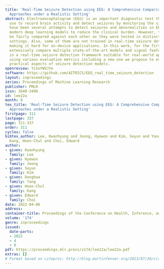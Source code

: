 ```yaml
---
title: 'Real-Time Seizure Detection using EEG: A Comprehensive Comparison of Recent
  Approaches under a Realistic Setting'
abstract: Electroencephalogram (EEG) is an important diagnostic test that physicians
  use to record brain activity and detect seizures by monitoring the signals. There
  have been several attempts to detect seizures and abnormalities in EEG signals with
  modern deep learning models to reduce the clinical burden. However, they cannot
  be fairly compared against each other as they were tested in distinct experimental
  settings. Also, some of them are not trained in real-time seizure detection tasks,
  making it hard for on-device applications. In this work, for the first time, we
  extensively compare multiple state-of-the-art models and signal feature extractors
  in a real-time seizure detection framework suitable for real-world application,
  using various evaluation metrics including a new one we propose to evaluate more
  practical aspects of seizure detection models.
openreview: YiSoYWVJYe
software: https://github.com/AITRICS/EEG_real_time_seizure_detection
layout: inproceedings
series: Proceedings of Machine Learning Research
publisher: PMLR
issn: 2640-3498
id: lee22a
month: 0
tex_title: 'Real-Time Seizure Detection using EEG: A Comprehensive Comparison of Recent
  Approaches under a Realistic Setting'
firstpage: 311
lastpage: 337
page: 311-337
order: 311
cycles: false
bibtex_author: Lee, Kwanhyung and Jeong, Hyewon and Kim, Seyun and Yang, Donghwa and
  Kang, Hoon-Chul and Choi, Edward
author:
- given: Kwanhyung
  family: Lee
- given: Hyewon
  family: Jeong
- given: Seyun
  family: Kim
- given: Donghwa
  family: Yang
- given: Hoon-Chul
  family: Kang
- given: Edward
  family: Choi
date: 2022-04-06
address:
container-title: Proceedings of the Conference on Health, Inference, and Learning
volume: '174'
genre: inproceedings
issued:
  date-parts:
  - 2022
  - 4
  - 6
pdf: https://proceedings.mlr.press/v174/lee22a/lee22a.pdf
extras: []
# Format based on citeproc: http://blog.martinfenner.org/2013/07/30/citeproc-yaml-for-bibliographies/
---
```

